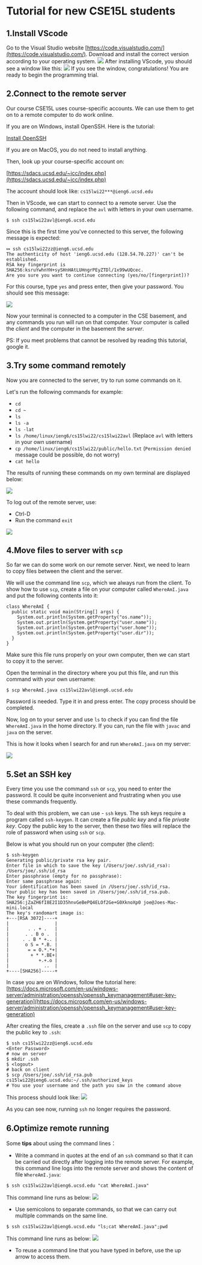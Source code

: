 
# Tutorial for new CSE15L students


## 1.Install VScode
Go to the Visual Studio website [https://code.visualstudio.com/](https://code.visualstudio.com/). Download and install the correct version according to your operating system. 
![](Vsc_website.png)
After installing VScode, you should see a window like this:
![](Vsc_window.png)
If you see the window, congratulations! You are ready to begin the programming trial.

## 2.Connect to the remote server
Our course CSE15L uses course-specific accounts. We can use them to get on to a remote computer to do work online.

If you are on Windows, install OpenSSH. Here is the tutorial:

[Install OpenSSH](https://docs.microsoft.com/en-us/windows-server/administration/openssh/openssh_install_firstuse)

If you are on MacOS, you do not need to install anything.

Then, look up your course-specific account on:

[https://sdacs.ucsd.edu/~icc/index.php](https://sdacs.ucsd.edu/~icc/index.php)

The account should look like: `cs15lwi22***@ieng6.ucsd.edu`

Then in VScode, we can start to connect to a remote server. Use the following command, and replace the `avl` with letters in your own username.

```
$ ssh cs15lwi22avl@ieng6.ucsd.edu
```

Since this is the first time you've connected to this server, the following message is expected:

```
⤇ ssh cs15lwi22zz@ieng6.ucsd.edu
The authenticity of host 'ieng6.ucsd.edu (128.54.70.227)' can't be established.
RSA key fingerprint is SHA256:ksruYwhnYH+sySHnHAtLUHngrPEyZTDl/1x99wUQcec.
Are you sure you want to continue connecting (yes/no/[fingerprint])? 
```
For this course, type `yes` and press enter, then give your password. You should see this message:

![](Login.png)

Now your terminal is connected to a computer in the CSE basement, and any commands you run will run on that computer. Your computer is called the *client* and the computer in the basement the *server*.

PS: If you meet problems that cannot be resolved by reading this tutorial, google it.

## 3.Try some command remotely

Now you are connected to the server, try to run some commands on it.

Let's run the following commands for example:

* `cd`
* `cd ~`
* `ls`
* `ls -a`
* `ls -lat`
* `ls /home/linux/ieng6/cs15lwi22/cs15lwi22avl` (Replace `avl` with letters in your own username)
* `cp /home/linux/ieng6/cs15lwi22/public/hello.txt` (`Permission denied` message could be possible, do not worry)
* `cat hello`

The results of running these commands on my own terminal are displayed below:

![](TryCommand.png)

To log out of the remote server, use:
* Ctrl-D
* Run the command `exit`

![](LogOut.png)



## 4.Move files to server with `scp`

So far we can do some work on our remote server. Next, we need to learn to copy files between the client and the server.

We will use the command line `scp`, which we always run from the client. To show how to use `scp`, create a file on your computer called `WhereAmI.java` and put the following contents into it:


```
class WhereAmI {
  public static void main(String[] args) {
    System.out.println(System.getProperty("os.name"));
    System.out.println(System.getProperty("user.name"));
    System.out.println(System.getProperty("user.home"));
    System.out.println(System.getProperty("user.dir"));
  }
}

```
Make sure this file runs properly on your own computer, then we can start to copy it to the server.

Open the terminal in the directory where you put this file, and run this command with your own username:

```
$ scp WhereAmI.java cs15lwi22avl@ieng6.ucsd.edu
```

Password is needed. Type it in and press enter. The copy process should be completed.

Now, log on to your server and use `ls` to check if you can find the file `WhereAmI.java` in the home directory. If you can, run the file with `javac` and `java` on the server.

This is how it looks when I search for and  run `WhereAmI.java` on my server:

![](Scp.png)

## 5.Set an SSH key

Every time you use the command `ssh` or `scp`, you need to enter the password. It could be quite inconvenient and frustrating when you use these commands frequently.

To deal with this problem, we can use - `ssh` keys. The ssh keys require a program called `ssh-keygen`. It can create a file *public key* and a file *private key*. Copy the public key to the server, then these two files will replace the role of password when using `ssh` or `scp`. 

Below is what you should run on your computer (the *client*):

```
$ ssh-keygen
Generating public/private rsa key pair.
Enter file in which to save the key (/Users/joe/.ssh/id_rsa): /Users/joe/.ssh/id_rsa
Enter passphrase (empty for no passphrase): 
Enter same passphrase again: 
Your identification has been saved in /Users/joe/.ssh/id_rsa.
Your public key has been saved in /Users/joe/.ssh/id_rsa.pub.
The key fingerprint is:
SHA256:jZaZH6fI8E2I1D35hnvGeBePQ4ELOf2Ge+G0XknoXp0 joe@Joes-Mac-mini.local
The key's randomart image is:
+---[RSA 3072]----+
|                 |
|       . . + .   |
|      . . B o .  |
|     . . B * +.. |
|      o S = *.B. |
|       = = O.*.*+|
|        + * *.BE+|
|           +.+.o |
|             ..  |
+----[SHA256]-----+
```

In case you are on Windows, follow the tutorial here:
[https://docs.microsoft.com/en-us/windows-server/administration/openssh/openssh_keymanagement#user-key-generation](https://docs.microsoft.com/en-us/windows-server/administration/openssh/openssh_keymanagement#user-key-generation)

After creating the files, create a `.ssh` file on the server and use `scp` to copy the public key to `.ssh`:

```
$ ssh cs15lwi22zz@ieng6.ucsd.edu
<Enter Password>
# now on server
$ mkdir .ssh
$ <logout>
# back on client
$ scp /Users/joe/.ssh/id_rsa.pub cs15lwi22@ieng6.ucsd.edu:~/.ssh/authorized_keys
# You use your username and the path you saw in the command above
```

This process should look like:
![](SshKey.png)

As you can see now, running `ssh` no longer requires the password.

## 6.Optimize remote running

Some **tips** about using the command lines：

* Write a command in quotes at the end of an `ssh` command so that it can be carried out directly after logging into the remote server. For example, this command line logs into the remote server and shows the content of file `WhereAmI.java`:
```
$ ssh cs15lwi22avl@ieng6.ucsd.edu "cat WhereAmI.java"
```
This command line runs as below:
![](Optimize.png)

* Use semicolons to separate commands, so that we can carry out multiple commands on the same line.
```
$ ssh cs15lwi22avl@ieng6.ucsd.edu "ls;cat WhereAmI.java";pwd
```
This command line runs as below:
![](Optimize2.png)

* To reuse a command line that you have typed in before, use the up arrow to access them.

